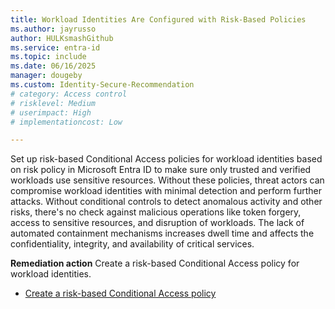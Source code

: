 ```yaml
---
title: Workload Identities Are Configured with Risk-Based Policies    
ms.author: jayrusso
author: HULKsmashGithub
ms.service: entra-id
ms.topic: include
ms.date: 06/16/2025
manager: dougeby
ms.custom: Identity-Secure-Recommendation
# category: Access control
# risklevel: Medium
# userimpact: High
# implementationcost: Low

---
```

Set up risk-based Conditional Access policies for workload identities based on risk policy in Microsoft Entra ID to make sure only trusted and verified workloads use sensitive resources. Without these policies, threat actors can compromise workload identities with minimal detection and perform further attacks. Without conditional controls to detect anomalous activity and other risks, there's no check against malicious operations like token forgery, access to sensitive resources, and disruption of workloads. The lack of automated containment mechanisms increases dwell time and affects the confidentiality, integrity, and availability of critical services.   

**Remediation action**
Create a risk-based Conditional Access policy for workload identities.
- [Create a risk-based Conditional Access policy](../../identity/conditional-access/workload-identity.md#create-a-risk-based-conditional-access-policy)   
